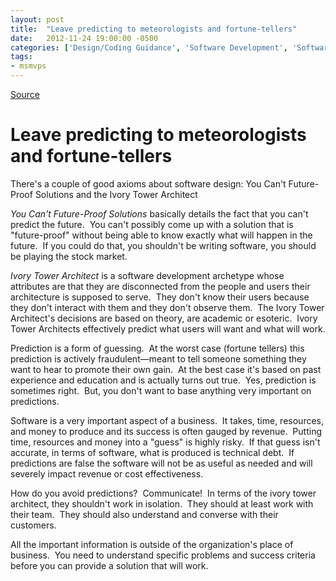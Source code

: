 ```yaml
---
layout: post
title:  "Leave predicting to meteorologists and fortune-tellers"
date:   2012-11-24 19:00:00 -0500
categories: ['Design/Coding Guidance', 'Software Development', 'Software Development Guidance']
tags:
- msmvps
---
```

[Source](http://blogs.msmvps.com/peterritchie/2012/11/25/leave-predicting-to-meteorologists-and-fortune-tellers/ "Permalink to Leave predicting to meteorologists and fortune-tellers")

# Leave predicting to meteorologists and fortune-tellers

There's a couple of good axioms about software design: You Can't Future-Proof Solutions and the Ivory Tower Architect

_You Can't Future-Proof Solutions_ basically details the fact that you can't predict the future.  You can't possibly come up with a solution that is "future-proof" without being able to know exactly what will happen in the future.  If you could do that, you shouldn't be writing software, you should be playing the stock market.

_Ivory Tower Architect_ is a software development archetype whose attributes are that they are disconnected from the people and users their architecture is supposed to serve.  They don't know their users because they don't interact with them and they don't observe them.  The Ivory Tower Architect's decisions are based on theory, are academic or esoteric.  Ivory Tower Architects effectively predict what users will want and what will work.

Prediction is a form of guessing.  At the worst case (fortune tellers) this prediction is actively fraudulent—meant to tell someone something they want to hear to promote their own gain.  At the best case it's based on past experience and education and is actually turns out true.  Yes, prediction is sometimes right.  But, you don't want to base anything very important on predictions.  

Software is a very important aspect of a business.  It takes, time, resources, and money to produce and its success is often gauged by revenue.  Putting time, resources and money into a "guess" is highly risky.  If that guess isn't accurate, in terms of software, what is produced is technical debt.  If predictions are false the software will not be as useful as needed and will severely impact revenue or cost effectiveness.  

How do you avoid predictions?  Communicate!  In terms of the ivory tower architect, they shouldn't work in isolation.  They should at least work with their team.  They should also understand and converse with their customers.  

All the important information is outside of the organization's place of business.  You need to understand specific problems and success criteria before you can provide a solution that will work.

